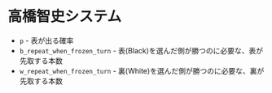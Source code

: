 # 高橋智史システム

* `p` - 表が出る確率
* `b_repeat_when_frozen_turn` - 表(Black)を選んだ側が勝つのに必要な、表が先取する本数
* `w_repeat_when_frozen_turn` - 裏(White)を選んだ側が勝つのに必要な、裏が先取する本数
